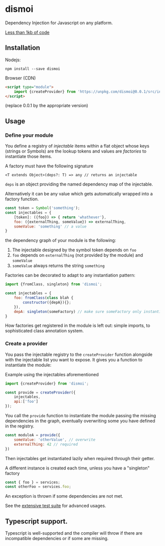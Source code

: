 # dismoi

Dependency Injection for Javascript on any platform. 

[Less than 1kb of code](https://bundlephobia.com/package/dismoi@0.0.2)

## Installation 

Nodejs: 

``npm install --save dismoi``

Browser (CDN)

```HTML
<script type="module">
    import {createProvider} from 'https://unpkg.com/dismoi@0.0.1/src/index.js'
</script>
```

(replace 0.0.1 by the appropriate version)

## Usage

### Define your module

You define a registry of *injectable* items within a flat object whose keys (strings or Symbols) are the lookup tokens and values are *factories* to instantiate those items.

A factory must have the following signature 

``<T extends Object>(deps?: T) => any // returns an injectable``

``deps`` is an object providing the named dependency map of the injectable.

Alternatively it can be any value which gets automatically wrapped into a factory function.

```Javascript
const token = Symbol('something'); 
const injectables = {
    [token]: ({foo}) => { return 'whathever'},
    foo: ({externalThing, someValue}) => externalThing,
    someValue: 'something' // a value
}
```
the dependency graph of your module is the following: 

1. The injectable designed by the symbol token depends on ``foo``
2. ``foo`` depends on ``externalThing`` (not provided by the module) and ``someValue``
3. ``someValue`` always returns the string ``something``

Factories can be decorated to adapt to any instantiation pattern:

```Javascript
import {fromClass, singleton} from 'dismoi';

const injectables = {
    foo: fromClass(class blah {
        constructor({depA}){};
    }),
    depA: singleton(someFactory) // make sure someFactory only instantiate once and then returns the same instance
}
```

How factories get registered in the module is left out: simple imports, to sophisticated class annotation system.

### Create a provider

You pass the injectable registry to the ``createProvider`` function alongside with the injectable list you want to expose.
It gives you a function to instantiate the module:

Example using the injectables aforementioned
```Javascript
import {createProvider} from 'dismoi';

const provide = createProvider({
    injectables,
    api:['foo']
});
```

You call the ``provide`` function to instantiate the module passing the missing dependencies in the graph, eventually overwriting some you have defined in the registry.

```javascript
const moduleA = provide({
    someValue: 'otherValue', // overwrite
    externalThing: 42 // required
}) 
```

Then injectables get instantiated lazily when required through their getter. 

A different instance is created each time, unless you have a "singleton" factory

```Javascript
const { foo } = services;
const otherFoo = services.foo;
```

An exception is thrown if some dependencies are not met.

See the [extensive test suite](src/provider.test.js) for advanced usages. 

## Typescript support. 

Typescript is well-supported and the compiler will throw if there are incompatible dependencies or if some are missing.








